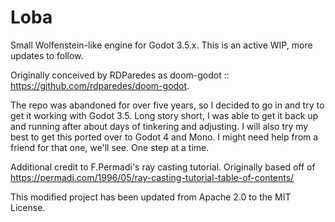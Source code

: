 # Loba
Small Wolfenstein-like engine for Godot 3.5.x. This is an active WIP, more updates to follow.


Originally conceived by RDParedes as doom-godot :: https://github.com/rdparedes/doom-godot.

The repo was abandoned for over five years, so I decided to go in and try to get it working with Godot 3.5. Long story short, I was able to get it back up and running after about days of tinkering and adjusting. I will also try my best to get this ported over to Godot 4 and Mono. I might need help from a friend for that one, we'll see. One step at a time. 

Additional credit to F.Permadi's ray casting tutorial. Originally based off of https://permadi.com/1996/05/ray-casting-tutorial-table-of-contents/

This modified project has been updated from Apache 2.0 to the MIT License.
